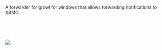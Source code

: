 A forwarder for growl for windows that allows forwarding notifications to XBMC.


<br>
<br>
<br>

<a href='https://www.paypal.com/cgi-bin/webscr?cmd=_donations&business=7E6JWPNVGWJ4Q&lc=BR&item_name=pescuma&currency_code=USD&bn=PP%2dDonationsBF%3abtn_donate_LG%2egif%3aNonHosted'><img src='https://www.paypal.com/en_US/i/btn/btn_donate_LG.gif' /></a>